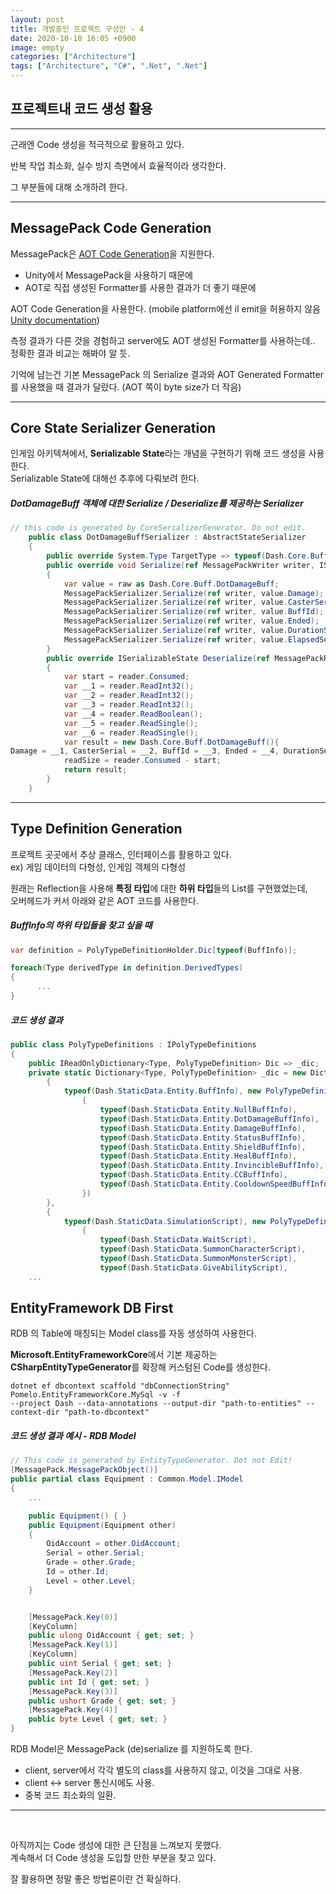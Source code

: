 ```yaml
---
layout: post
title: 개발중인 프로젝트 구성안 - 4
date: 2020-10-10 16:05 +0900
image: empty
categories: ["Architecture"]
tags: ["Architecture", "C#", ".Net", ".Net"]
---
```


## 프로젝트내 코드 생성 활용

---

근래엔 Code 생성을 적극적으로 활용하고 있다.

반복 작업 최소화, 실수 방지 측면에서 효율적이라 생각한다.

그 부분들에 대해 소개하려 한다.

---


## MessagePack Code Generation

MessagePack은 [AOT Code Generation](https://github.com/neuecc/MessagePack-CSharp#aot-code-generation-support-for-unityxamarin)을 지원한다.


* Unity에서 MessagePack을 사용하기 때문에
* AOT로 직접 생성된 Formatter를 사용한 결과가 더 좋기 때문에

AOT Code Generation을 사용한다.
(mobile platform에선 il emit을 허용하지 않음 [Unity documentation](https://docs.unity3d.com/Manual/ScriptingRestrictions.html))

측정 결과가 다른 것을 경험하고 server에도 AOT 생성된 Formatter를 사용하는데.. 정확한 결과 비교는 해봐야 알 듯.

기억에 남는건 기본 MessagePack 의 Serialize 결과와 AOT Generated Formatter를 사용했을 때 결과가 달랐다.
(AOT 쪽이 byte size가 더 작음)

---

## Core State Serializer Generation

인게임 아키텍쳐에서, **Serializable State**라는 개념을 구현하기 위해 코드 생성을 사용한다.  
Serializable State에 대해선 추후에 다뤄보려 한다.

##### DotDamageBuff 객체에 대한 Serialize / Deserialize를 제공하는 Serializer
```csharp
// this code is generated by CoreSerializerGenerator. Do not edit.
    public class DotDamageBuffSerializer : AbstractStateSerializer
    {
        public override System.Type TargetType => typeof(Dash.Core.Buff.DotDamageBuff);
        public override void Serialize(ref MessagePackWriter writer, ISerializableState raw, SerializationContext context)
        {
            var value = raw as Dash.Core.Buff.DotDamageBuff;
            MessagePackSerializer.Serialize(ref writer, value.Damage);
            MessagePackSerializer.Serialize(ref writer, value.CasterSerial);
            MessagePackSerializer.Serialize(ref writer, value.BuffId);
            MessagePackSerializer.Serialize(ref writer, value.Ended);
            MessagePackSerializer.Serialize(ref writer, value.DurationSeconds);
            MessagePackSerializer.Serialize(ref writer, value.ElapsedSeconds);
        }
        public override ISerializableState Deserialize(ref MessagePackReader reader, DeserializationContext context, out long readSize)
        {
            var start = reader.Consumed;
            var __1 = reader.ReadInt32();
            var __2 = reader.ReadInt32();
            var __3 = reader.ReadInt32();
            var __4 = reader.ReadBoolean();
            var __5 = reader.ReadSingle();
            var __6 = reader.ReadSingle();
            var result = new Dash.Core.Buff.DotDamageBuff(){
Damage = __1, CasterSerial = __2, BuffId = __3, Ended = __4, DurationSeconds = __5, ElapsedSeconds = __6};
            readSize = reader.Consumed - start;
            return result;
        }
    }
```

---

## Type Definition Generation

프로젝트 곳곳에서 추상 클래스, 인터페이스를 활용하고 있다.  
ex) 게임 데이터의 다형성, 인게임 객체의 다형성

원래는 Reflection을 사용해 **특정 타입**에 대한 **하위 타입**들의 List를 구현했었는데,  
오버헤드가 커서 아래와 같은 AOT 코드를 사용한다.


##### BuffInfo의 하위 타입들을 찾고 싶을 때

```csharp
var definition = PolyTypeDefinitionHolder.Dic[typeof(BuffInfo)];

foreach(Type derivedType in definition.DerivedTypes)
{
      ...
}
```

##### 코드 생성 결과
```csharp
public class PolyTypeDefinitions : IPolyTypeDefinitions
{
    public IReadOnlyDictionary<Type, PolyTypeDefinition> Dic => _dic;
    private static Dictionary<Type, PolyTypeDefinition> _dic = new Dictionary<Type, PolyTypeDefinition> {
        {
            typeof(Dash.StaticData.Entity.BuffInfo), new PolyTypeDefinition(typeof(Dash.StaticData.Entity.BuffInfo), new[]
                {
                    typeof(Dash.StaticData.Entity.NullBuffInfo),
                    typeof(Dash.StaticData.Entity.DotDamageBuffInfo),
                    typeof(Dash.StaticData.Entity.DamageBuffInfo),
                    typeof(Dash.StaticData.Entity.StatusBuffInfo),
                    typeof(Dash.StaticData.Entity.ShieldBuffInfo),
                    typeof(Dash.StaticData.Entity.HealBuffInfo),
                    typeof(Dash.StaticData.Entity.InvincibleBuffInfo),
                    typeof(Dash.StaticData.Entity.CCBuffInfo),
                    typeof(Dash.StaticData.Entity.CooldownSpeedBuffInfo),
                })
        },
        {
            typeof(Dash.StaticData.SimulationScript), new PolyTypeDefinition(typeof(Dash.StaticData.SimulationScript), new[]
                {
                    typeof(Dash.StaticData.WaitScript),
                    typeof(Dash.StaticData.SummonCharacterScript),
                    typeof(Dash.StaticData.SummonMonsterScript),
                    typeof(Dash.StaticData.GiveAbilityScript),
    ...

```

## EntityFramework DB First

RDB 의 Table에 매칭되는 Model class를 자동 생성하여 사용한다.

**Microsoft.EntityFrameworkCore**에서 기본 제공하는 **CSharpEntityTypeGenerator**를 확장해 커스텀된 Code를 생성한다.
```shell
dotnet ef dbcontext scaffold "dbConnectionString" Pomelo.EntityFrameworkCore.MySql -v -f
--project Dash --data-annotations --output-dir "path-to-entities" --context-dir "path-to-dbcontext"
```

##### 코드 생성 결과 예시 - RDB Model
```csharp
// This code is generated by EntityTypeGenerator. Dot not Edit!
[MessagePack.MessagePackObject()]
public partial class Equipment : Common.Model.IModel
{
    ...

    public Equipment() { }
    public Equipment(Equipment other)
    {
        OidAccount = other.OidAccount;
        Serial = other.Serial;
        Grade = other.Grade;
        Id = other.Id;
        Level = other.Level;
    }


    [MessagePack.Key(0)]
    [KeyColumn]
    public ulong OidAccount { get; set; }
    [MessagePack.Key(1)]
    [KeyColumn]
    public uint Serial { get; set; }
    [MessagePack.Key(2)]
    public int Id { get; set; }
    [MessagePack.Key(3)]
    public ushort Grade { get; set; }
    [MessagePack.Key(4)]
    public byte Level { get; set; }
}
```

RDB Model은 MessagePack (de)serialize 를 지원하도록 한다.

* client, server에서 각각 별도의 class를 사용하지 않고, 이것을 그대로 사용.
* client <-> server 통신시에도 사용.
* 중복 코드 최소화의 일환.

---

<br>

아직까지는 Code 생성에 대한 큰 단점을 느껴보지 못했다.  
계속해서 더 Code 생성을 도입할 만한 부분을 찾고 있다.  

잘 활용하면 정말 좋은 방법론이란 건 확실하다.
